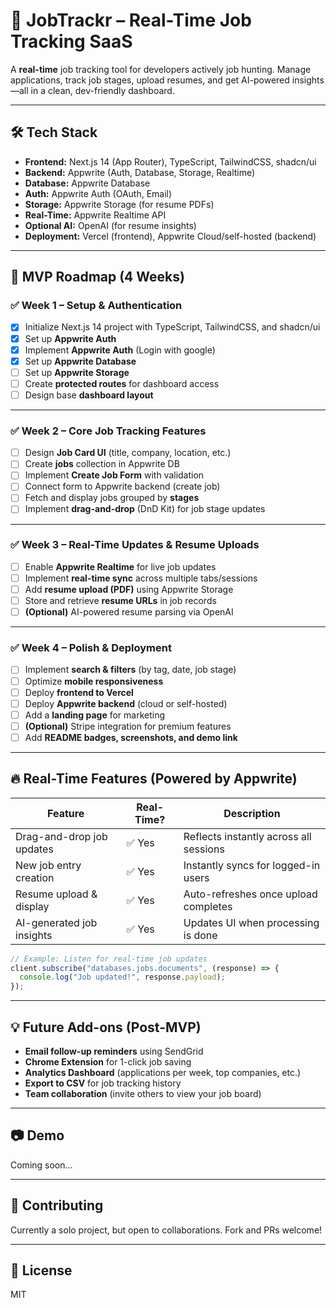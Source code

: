 # 🚀 JobTrackr – Real-Time Job Tracking SaaS

A **real-time** job tracking tool for developers actively job hunting. Manage applications, track job stages, upload resumes, and get AI-powered insights—all in a clean, dev-friendly dashboard.

---

## 🛠️ Tech Stack

- **Frontend:** Next.js 14 (App Router), TypeScript, TailwindCSS, shadcn/ui
- **Backend:** Appwrite (Auth, Database, Storage, Realtime)
- **Database:** Appwrite Database
- **Auth:** Appwrite Auth (OAuth, Email)
- **Storage:** Appwrite Storage (for resume PDFs)
- **Real-Time:** Appwrite Realtime API
- **Optional AI:** OpenAI (for resume insights)
- **Deployment:** Vercel (frontend), Appwrite Cloud/self-hosted (backend)

---

## 📅 MVP Roadmap (4 Weeks)

### ✅ Week 1 – Setup & Authentication

- [x] Initialize Next.js 14 project with TypeScript, TailwindCSS, and shadcn/ui  
- [x] Set up **Appwrite Auth** 
- [x] Implement **Appwrite Auth** (Login with google)  
- [x] Set up **Appwrite Database**
- [ ] Set up **Appwrite Storage**
- [ ] Create **protected routes** for dashboard access  
- [ ] Design base **dashboard layout**  

---

### ✅ Week 2 – Core Job Tracking Features

- [ ] Design **Job Card UI** (title, company, location, etc.)  
- [ ] Create **jobs** collection in Appwrite DB  
- [ ] Implement **Create Job Form** with validation  
- [ ] Connect form to Appwrite backend (create job)  
- [ ] Fetch and display jobs grouped by **stages**  
- [ ] Implement **drag-and-drop** (DnD Kit) for job stage updates  

---

### ✅ Week 3 – Real-Time Updates & Resume Uploads

- [ ] Enable **Appwrite Realtime** for live job updates  
- [ ] Implement **real-time sync** across multiple tabs/sessions  
- [ ] Add **resume upload (PDF)** using Appwrite Storage  
- [ ] Store and retrieve **resume URLs** in job records  
- [ ] **(Optional)** AI-powered resume parsing via OpenAI  

---

### ✅ Week 4 – Polish & Deployment

- [ ] Implement **search & filters** (by tag, date, job stage)  
- [ ] Optimize **mobile responsiveness**  
- [ ] Deploy **frontend to Vercel**  
- [ ] Deploy **Appwrite backend** (cloud or self-hosted)  
- [ ] Add a **landing page** for marketing  
- [ ] **(Optional)** Stripe integration for premium features  
- [ ] Add **README badges, screenshots, and demo link**  

---

## 🔥 Real-Time Features (Powered by Appwrite)

| Feature                   | Real-Time? | Description                            |
| ------------------------- | ---------- | -------------------------------------- |
| Drag-and-drop job updates | ✅ Yes      | Reflects instantly across all sessions |
| New job entry creation    | ✅ Yes      | Instantly syncs for logged-in users    |
| Resume upload & display   | ✅ Yes      | Auto-refreshes once upload completes   |
| AI-generated job insights | ✅ Yes      | Updates UI when processing is done     |

```ts
// Example: Listen for real-time job updates
client.subscribe("databases.jobs.documents", (response) => {
  console.log("Job updated!", response.payload);
});
```

---

## 💡 Future Add-ons (Post-MVP)

- **Email follow-up reminders** using SendGrid  
- **Chrome Extension** for 1-click job saving  
- **Analytics Dashboard** (applications per week, top companies, etc.)  
- **Export to CSV** for job tracking history  
- **Team collaboration** (invite others to view your job board)  

---

## 📷 Demo

Coming soon...

---

## 🙌 Contributing

Currently a solo project, but open to collaborations. Fork and PRs welcome!

---

## 📜 License

MIT

